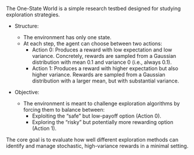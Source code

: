 The One-State World is a simple research testbed designed for studying exploration strategies.

- Structure:

    - The environment has only one state.
    - At each step, the agent can choose between two actions:
        - Action 0: Produces a reward with low expectation and low variance. Concretely, rewards are sampled from a Gaussian distribution with mean 0.1 and variance 0 (i.e., always 0.1).
        - Action 1: Produces a reward with higher expectation but also higher variance. Rewards are sampled from a Gaussian distribution with a larger mean, but with substantial variance.
- Objective: 
    - The environment is meant to challenge exploration algorithms by forcing them to balance between:
        - Exploiting the “safe” but low-payoff option (Action 0).
        - Exploring the “risky” but potentially more rewarding option (Action 1).

The core goal is to evaluate how well different exploration methods can identify and manage stochastic, high-variance rewards in a minimal setting.